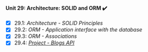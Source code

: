 #### Unit 29: Architecture: SOLID and ORM :heavy_check_mark:

- [X] 29.1: _Architecture - SOLID Principles_
- [X] 29.2: _ORM - Application interface with the database_
- [X] 29.3: _ORM - Associations_
- [X] 29.4: [_Project - Blogs API_](https://github.com/tryber/sd-011-project-blogs-api/pull/125)
